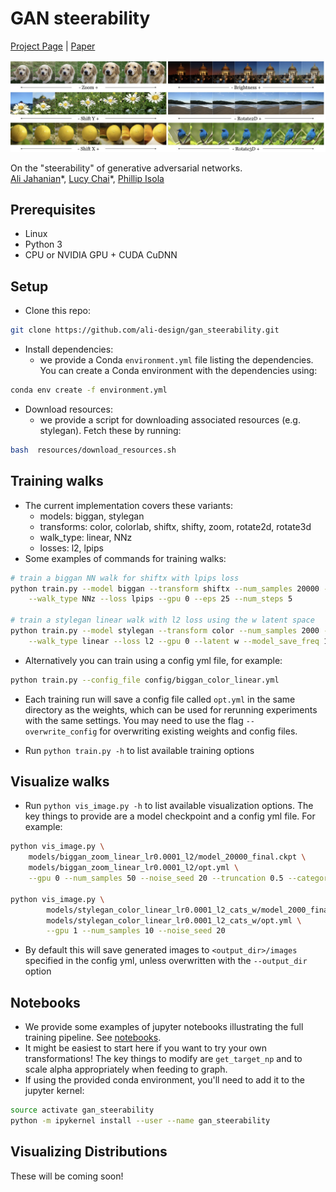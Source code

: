 # GAN steerability
[Project Page](https://ali-design.github.io/gan_steerability/) |  [Paper]() 

<img src='img/teaser.jpeg' width=600>  

On the "steerability" of generative adversarial networks.\
[Ali Jahanian](http://people.csail.mit.edu/jahanian)\*, [Lucy Chai](http://people.csail.mit.edu/lrchai/)\*, [Phillip Isola](http://web.mit.edu/phillipi/)

## Prerequisites
- Linux
- Python 3
- CPU or NVIDIA GPU + CUDA CuDNN

## Setup
- Clone this repo:
```bash
git clone https://github.com/ali-design/gan_steerability.git
```

- Install dependencies:
	- we provide a Conda `environment.yml` file listing the dependencies. You can create a Conda environment with the dependencies using:
```bash
conda env create -f environment.yml
```

- Download resources:
	- we provide a script for downloading associated resources (e.g. stylegan). Fetch these by running:
```bash
bash  resources/download_resources.sh
```

## Training walks
- The current implementation covers these variants:
	- models: biggan, stylegan
	- transforms: color, colorlab, shiftx, shifty, zoom, rotate2d, rotate3d
	- walk_type: linear, NNz
	- losses: l2, lpips
- Some examples of commands for training walks:
```bash
# train a biggan NN walk for shiftx with lpips loss
python train.py --model biggan --transform shiftx --num_samples 20000 --learning_rate 0.0001 \
	--walk_type NNz --loss lpips --gpu 0 --eps 25 --num_steps 5

# train a stylegan linear walk with l2 loss using the w latent space
python train.py --model stylegan --transform color --num_samples 2000 --learning_rate 0.0001 \
	--walk_type linear --loss l2 --gpu 0 --latent w --model_save_freq 100
```
- Alternatively you can train using a config yml file, for example:
```bash
python train.py --config_file config/biggan_color_linear.yml
```

- Each training run will save a config file called `opt.yml` in the same directory as the weights, which can be used for rerunning experiments with the same settings. You may need to use the flag `--overwrite_config` for overwriting existing weights and config files. 

- Run `python train.py -h` to list available training options


## Visualize walks

- Run `python vis_image.py -h` to list available visualization options. The key things to provide are a model checkpoint and a config yml file. For example:

```bash
python vis_image.py \
	models/biggan_zoom_linear_lr0.0001_l2/model_20000_final.ckpt \
	models/biggan_zoom_linear_lr0.0001_l2/opt.yml \
	--gpu 0 --num_samples 50 --noise_seed 20 --truncation 0.5 --category 207

python vis_image.py \
        models/stylegan_color_linear_lr0.0001_l2_cats_w/model_2000_final.ckpt \
        models/stylegan_color_linear_lr0.0001_l2_cats_w/opt.yml \
        --gpu 1 --num_samples 10 --noise_seed 20 
```

- By default this will save generated images to `<output_dir>/images` specified in the config yml, unless overwritten with the `--output_dir` option


## Notebooks

- We provide some examples of jupyter notebooks illustrating the full training pipeline. See [notebooks](./notebooks).
- It might be easiest to start here if you want to try your own transformations! The key things to modify are `get_target_np` and to scale alpha appropriately when feeding to graph.
- If using the provided conda environment, you'll need to add it to the jupyter kernel:
```bash
source activate gan_steerability
python -m ipykernel install --user --name gan_steerability
```

## Visualizing Distributions

These will be coming soon!

